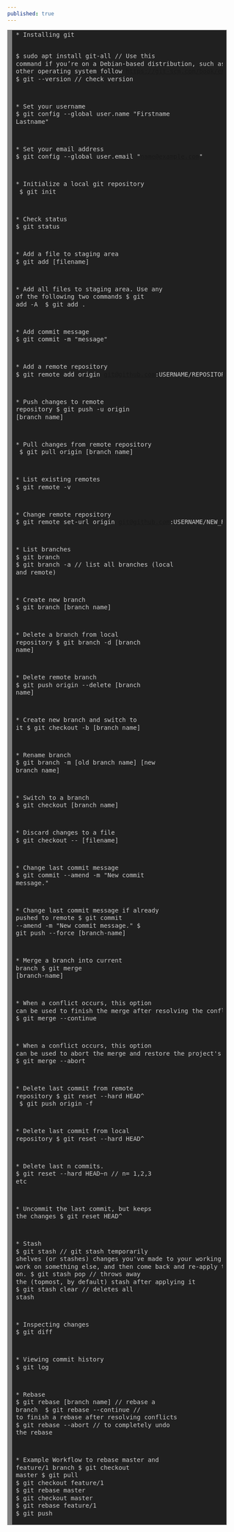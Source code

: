 ```yaml
---
published: true
---
```

<!-- HTML generated using hilite.me --><div style="background: #202020; overflow:auto;width:auto;border:solid gray;border-width:.1em .1em .1em .8em;padding:.2em .6em;"><pre style="margin: 0; line-height: 125%"><span style="color: #cccccc">* Installing git</span>
<span style="color: #cccccc">$ sudo apt install git-all // Use this command if you’re on a Debian-based distribution, such as Ubuntu. For other operating system follow https://git-scm.com/book/en/v2/Getting-Started-Installing-Git</span>
<span style="color: #cccccc">$ git --version // check version</span>

<span style="color: #cccccc">* Set your username</span>
<span style="color: #cccccc">$ git config --global user.name &quot;Firstname Lastname&quot;</span>

<span style="color: #cccccc">* Set your email address</span>
<span style="color: #cccccc">$ git config --global user.email &quot;name@example.com&quot; </span>

<span style="color: #cccccc">* Initialize a local git repository </span>
<span style="color: #cccccc">$ git init  </span>

<span style="color: #cccccc">* Check status</span>
<span style="color: #cccccc">$ git status</span>

<span style="color: #cccccc">* Add a file to staging area</span>
<span style="color: #cccccc">$ git add [filename]</span>

<span style="color: #cccccc">* Add all files to staging area. Use any of the following two commands</span>
<span style="color: #cccccc">$ git add -A </span>
<span style="color: #cccccc">$ git add .</span>

<span style="color: #cccccc">* Add commit message</span>
<span style="color: #cccccc">$ git commit -m &quot;message&quot;</span>

<span style="color: #cccccc">* Add a remote repository</span>
<span style="color: #cccccc">$ git remote add origin git@github.com:USERNAME/REPOSITORY.git </span>

<span style="color: #cccccc">* Push changes to remote repository</span>
<span style="color: #cccccc">$ git push -u origin [branch name] </span>

<span style="color: #cccccc">* Pull changes from remote repository </span>
<span style="color: #cccccc">$ git pull origin [branch name] </span>

<span style="color: #cccccc">* List existing remotes    </span>
<span style="color: #cccccc">$ git remote -v</span>

<span style="color: #cccccc">* Change remote repository</span>
<span style="color: #cccccc">$ git remote set-url origin git@github.com:USERNAME/NEW_REPOSITORY.git </span>

<span style="color: #cccccc">* List branches    </span>
<span style="color: #cccccc">$ git branch </span>
<span style="color: #cccccc">$ git branch -a	// list all branches (local and remote)</span>

<span style="color: #cccccc">* Create new branch </span>
<span style="color: #cccccc">$ git branch [branch name]	</span>

<span style="color: #cccccc">* Delete a branch from local repository</span>
<span style="color: #cccccc">$ git branch -d [branch name]</span>

<span style="color: #cccccc">* Delete remote branch</span>
<span style="color: #cccccc">$ git push origin --delete [branch name]</span>

<span style="color: #cccccc">* Create new branch and switch to it</span>
<span style="color: #cccccc">$ git checkout -b [branch name]	</span>

<span style="color: #cccccc">* Rename branch</span>
<span style="color: #cccccc">$ git branch -m [old branch name] [new branch name] </span>

<span style="color: #cccccc">* Switch to a branch</span>
<span style="color: #cccccc">$ git checkout [branch name]</span>

<span style="color: #cccccc">* Discard changes to a file</span>
<span style="color: #cccccc">$ git checkout -- [filename]</span>

<span style="color: #cccccc">* Change last commit message </span>
<span style="color: #cccccc">$ git commit --amend -m &quot;New commit message.&quot;</span>

<span style="color: #cccccc">* Change last commit message if already pushed to remote</span>
<span style="color: #cccccc">$ git commit --amend -m &quot;New commit message.&quot;</span>
<span style="color: #cccccc">$ git push --force [branch-name] </span>

<span style="color: #cccccc">* Merge a branch into current branch</span>
<span style="color: #cccccc">$ git merge [branch-name]</span>

<span style="color: #cccccc">*  When a conflict occurs, this option can be used to finish the merge after resolving the conflicts</span>
<span style="color: #cccccc">$ git merge --continue</span>

<span style="color: #cccccc">* When a conflict occurs, this option can be used to abort the merge and restore the project&#39;s state</span>
<span style="color: #cccccc">$ git merge --abort </span>

<span style="color: #cccccc">* Delete last commit from remote repository</span>
<span style="color: #cccccc">$ git reset --hard HEAD^ </span>
<span style="color: #cccccc">$ git push origin -f</span>

<span style="color: #cccccc">* Delete last commit from local repository</span>
<span style="color: #cccccc">$ git reset --hard HEAD^ </span>

<span style="color: #cccccc">* Delete last n commits.</span>
<span style="color: #cccccc">$ git reset --hard HEAD~n // n= 1,2,3 etc</span>

<span style="color: #cccccc">* Uncommit the last commit, but keeps the changes</span>
<span style="color: #cccccc">$ git reset HEAD^ </span>

<span style="color: #cccccc">* Stash </span>
<span style="color: #cccccc">$ git stash // git stash temporarily shelves (or stashes) changes you&#39;ve made to your working copy so you can work on something else, and then come back and re-apply them later on.</span>
<span style="color: #cccccc">$ git stash pop //  throws away the (topmost, by default) stash after applying it</span>
<span style="color: #cccccc">$ git stash clear // deletes all stash</span>

<span style="color: #cccccc">* Inspecting changes</span>
<span style="color: #cccccc">$ git diff</span>

<span style="color: #cccccc">* Viewing commit history</span>
<span style="color: #cccccc">$ git log</span>

<span style="color: #cccccc">* Rebase</span>
<span style="color: #cccccc">$ git rebase [branch name] // rebase a branch </span>
<span style="color: #cccccc">$ git rebase --continue // to finish a rebase after resolving conflicts</span>
<span style="color: #cccccc">$ git rebase --abort // to completely undo the rebase</span>

<span style="color: #cccccc">* Example Workflow to rebase master and feature/1 branch</span>
<span style="color: #cccccc">$ git checkout master</span>
<span style="color: #cccccc">$ git pull</span>
<span style="color: #cccccc">$ git checkout feature/1</span>
<span style="color: #cccccc">$ git rebase master</span>
<span style="color: #cccccc">$ git checkout master</span>
<span style="color: #cccccc">$ git rebase feature/1</span>
<span style="color: #cccccc">$ git push</span>
</pre></div>
